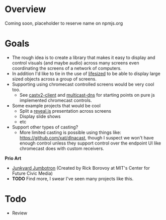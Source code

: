 # Overview
Coming soon, placeholder to reserve name on npmjs.org

# Goals
 - The rough idea is to create a library that makes it easy to display and control visuals (and maybe audio) across many
screens even coordinating the screens of a network of computers.
 - In addition I'd like to tie in the use of [lifesized](http://npmjs.org/lifesized) to be able to display large sized
objects across a group of screens.
 - Supporting using chromecast controlled screens would be very cool too.
   - See [castv2-client](http://npmjs.org/castv2-client) and [multicast-dns](http://npmjs.org/multicast-dns) for starting points on pure js implemented chromecast controls.
 - Some example projects that would be cool
   - Split a [reveal.js](https://github.com/hakimel/reveal.js) presentation across screens
   - Display slide shows
   - etc
 - Support other types of casting?
   - More limited casting is possible using things like: https://github.com/xat/dlnacast, though I suspect we won't have enough control unless they support control over the endpoint UI like chromecast does with custom receivers.

**Prio Art**
  - [Junkyard Jumbotron](https://vimeo.com/20962561) (Created by Rick Borovoy at MIT's Center for Future Civic Media)
  - **TODO** Find more, I swear I've seen many projects like this.

# Todo
 - Review
